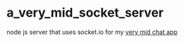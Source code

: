 # a_very_mid_socket_server

node js server that uses socket.io for my [very mid chat app](https://github.com/devilb2103/a_very_mid_chat_app)
